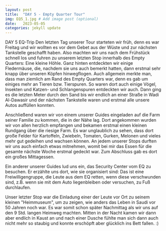 ```yaml
---
layout: post
title:  "DAY 5 - Empty Quarter Tour"
img: EQ5_1.jpg # Add image post (optional)
date:   2023-05-05
categories: jekyll update
---
```


DAY 5 EQ-Trip
Den letzten Tag unserer Tour starteten wir früh, denn es war Freitag und wir wollten es vor dem Gebet aus der Wüste und zur nächsten Tankstelle geschafft haben. Also machten wir uns nach dem Frühstück schnell los und fuhren zu unserem letzten Stop innerhalb des Empty Quarters: Eine kleine Höhle. Ganz hinten entdeckten wir einige Fledermäuse, die, nachdem sie uns auch bemerkt hatten, dann erstmal sehr knapp über unseren Köpfen hinwegflogen.
Auch allgemein merkte man, dass man ziemlich am Rand des Empty Quarters war, denn es gab um einiges mehr an Tieren bzw. Tierspuren. So waren dort auch einige Vögel, Insekten und Katzen- und Schlangenspuren entdeckten wir auch.
Dann ging es die letzten Meter durch den Sand bis wir endlich an einer Straße in Wadi Al-Dawasir und der nächsten Tankstelle waren und erstmal alle unsere Autos auffüllen konnten.

Anschließend waren wir von einem unserer Guides eingeladen auf die Farm seiner Familie zu kommen, die in der Nähe lag.
Dort angekommen wurden wir von allen herzlich empfangen und bekamen erstmal einen kleinen Rundgang über die riesige Farm. Es war unglaublich zu sehen, dass dort große Felder für Kartoffeln, Zwiebeln, Tomaten, Gurken, Melonen und vieles mehr gut gedeihen und wachsen können. An jedem unserer Stops durften wir uns auch einfach etwas mitnehmen, womit bei mir das Essen für die gesamte nächste Woche erstmal gedeckt war.
Zum Abschluss gab es dort ein großes Mittagessen.

Ein anderer unserer Guides lud uns ein, das Security Center vom EQ zu besuchen. Er erzählte uns dort, wie sie organisiert sind: Das ist eine Freiwilligengruppe, die Leute aus dem EQ retten, wenn diese verschwunden sind, z.B. wenn sie mit dem Auto liegenbleiben oder versuchen, zu Fuß durchlaufen.

Unser letzter Stop war die Einladung einer der Leute vor Ort zu seinem kleinen "Heimmuseum", um zu zeigen, wie anders das Leben in Saudi vor 50 Jahren noch war.
Es war somit schon später Nachmittag als wir uns auf den 9 Std. langen Heimweg machten.
Mitten in der Nacht kamen wir dann aber endlich in Kaust an und nach einer Dusche fühlte man sich dann auch nicht mehr so staubig und konnte erschöpft aber glücklich ins Bett fallen. :)

